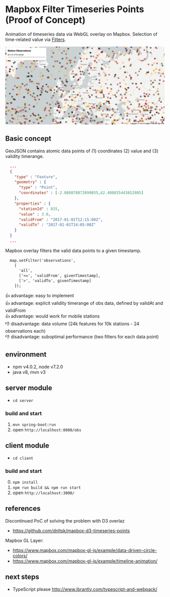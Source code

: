 # Mapbox Filter Timeseries Points (Proof of Concept)
Animation of timeseries data via WebGL overlay on Mapbox. Selection of time-related value via [Filters](https://www.mapbox.com/mapbox-gl-style-spec/#types-filter).

![screenshot](screenshot.png "screenshot")

## Basic concept

GeoJSON contains atomic data points of (1) coordinates (2) value and (3) validity timerange.
```json
  ...
  {
    "type" : "Feature",
    "geometry" : {
      "type" : "Point",
      "coordinates" : [-2.088878872099855,62.408835443652805]
    },
    "properties" : {
      "stationId" : 815,
      "value" : 3.0,
      "validFrom" : "2017-01-01T12:15:00Z",
      "validTo" : "2017-01-01T14:05:00Z"
    }
  }
  ...
```

Mapbox overlay filters the valid data points to a given timestamp.
```
  map.setFilter('observations',
    [
      'all',
      ['<=', 'validFrom', givenTimestamp],
      ['>', 'validTo', givenTimestamp]
    ]);
```

:+1: advantage: easy to implement<br />
:+1: advantage: explicit validity timerange of obs data, defined by validAt and validFrom<br />
:+1: advantage: would work for mobile stations<br />
:-1: disadvantage: data volume (24k features for 10k stations - 24 observations each)<br />
:-1: disadvantage: suboptimal performance (two filters for each data point)

## environment
* npm v4.0.2, node v7.2.0
* java v8, mvn v3 

## server module
* `cd server`

### build and start
1. `mvn spring-boot:run`
2. open `http://localhost:8080/obs`

## client module
* `cd client`

### build and start
0. `npm install`
1. `npm run build && npm run start`
2. open `http://localhost:3000/`

## references
Discontinued PoC of solving the problem with D3 overlaz
* https://github.com/dnltsk/mapbox-d3-timeseries-points

Mapbox GL Layer:
* https://www.mapbox.com/mapbox-gl-js/example/data-driven-circle-colors/
* https://www.mapbox.com/mapbox-gl-js/example/timeline-animation/

## next steps
* TypeScript please
http://www.jbrantly.com/typescript-and-webpack/
